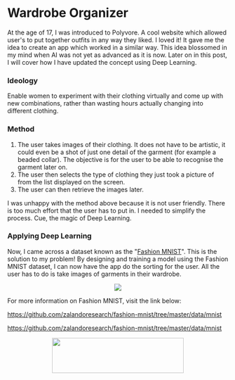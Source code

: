 # Wardrobe Organizer

At the age of 17, I was introduced to Polyvore. A cool website which allowed user's to put together outfits in any way they liked. I loved it! It gave me the idea to create an app which worked in a similar way. This idea blossomed in my mind when AI was not yet as advanced as it is now. Later on in this post, I will cover how I have updated the concept using Deep Learning. 

<!-- wp:heading {"level":3} -->
<h3>Ideology</h3>
<!-- /wp:heading -->

<!-- wp:paragraph -->
<p>Enable women to experiment with their clothing virtually and come up with new combinations, rather than wasting hours actually changing into different clothing.  </p>
<!-- /wp:paragraph -->

<!-- wp:heading {"level":3} -->
<h3>Method</h3>
<!-- /wp:heading -->

<!-- wp:list {"ordered":true} -->
<ol><li>The user takes images of their clothing. It does not have to be artistic, it could even be a shot of just one detail of the garment (for example a beaded collar). The objective is for the user to be able to recognise the garment later on.</li><li>The user then selects the type of clothing they just took a picture of from the list displayed on the screen.</li><li>The user can then retrieve the images later.</li></ol>
<!-- /wp:list -->

<!-- wp:paragraph -->
<p>I was unhappy with the method above because it is not user friendly. There is too much effort that the user has to put in. I needed to simplify the process. Cue, the magic of Deep Learning.</p>
<!-- /wp:paragraph -->

<!-- wp:heading {"level":3} -->
<h3>Applying Deep Learning</h3>
<!-- /wp:heading -->

<!-- wp:paragraph -->
<p>Now, I came across a dataset known as the "<a href="https://github.com/zalandoresearch/fashion-mnist" rel="nofollow">Fashion MNIST</a>". This is the solution to my problem! By designing and training a model using the Fashion MNIST dataset, I can now have the app do the sorting for the user. All the user has to do is take images of garments in their wardrobe.</p>
<!-- /wp:paragraph -->

<p align="center">
  <img width="" height="" src="https://github.com/zalandoresearch/fashion-mnist/raw/master/doc/img/embedding.gif">
</p>

<!-- wp:paragraph -->
<p>For more information on Fashion MNIST, visit the link below:</p>
<!-- /wp:paragraph -->

https://github.com/zalandoresearch/fashion-mnist/tree/master/data/mnist


https://github.com/zalandoresearch/fashion-mnist/tree/master/data/mnist


<p align="center">
  <a href="https://play.google.com/store/apps/details?id=com.vins.vinslookbook&hl=en">
  <img width="300" height="80" src="https://encrypted-tbn0.gstatic.com/images?q=tbn%3AANd9GcSojpFFWqTqH_wHsjAwe--ZdKXrsSNZBDWNNz4qK8fYRX_wK0Wb&usqp=CAU"> 
</p>
